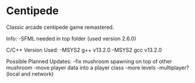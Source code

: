 # Centipede
 Classic arcade centipede game remastered.

 Info:
 -SFML needed in top folder (used version 2.6.0)

 C/C++ Version Used:
 -MSYS2 g++ v13.2.0
 -MSYS2 gcc v13.2.0


 Possible Planned Updates:
 -fix mushroom spawning on top of other mushroom
 -move player data into a player class
 -more levels
 -multiplayer? (local and network)